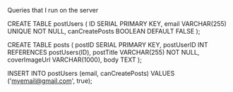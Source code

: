 Queries that I run on the server

CREATE TABLE postUsers (
    ID SERIAL PRIMARY KEY,
    email VARCHAR(255) UNIQUE NOT NULL,
    canCreatePosts BOOLEAN DEFAULT FALSE
);

CREATE TABLE posts (
    postID SERIAL PRIMARY KEY,
    postUserID INT REFERENCES postUsers(ID),
    postTitle VARCHAR(255) NOT NULL,
    coverImageUrl VARCHAR(1000),
    body TEXT
);

INSERT INTO postUsers (email, canCreatePosts) VALUES ('myemail@gmail.com', true);